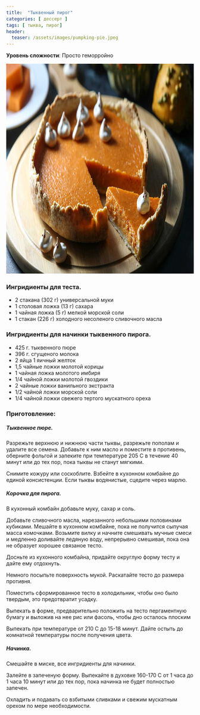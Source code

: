 ```yaml
---
title:  "Тыквенный пирог"
categories: [ дессерт ]
tags: [ тыква, пирог]
header:
  teaser: /assets/images/pumpking-pie.jpeg
---
```


**Уровень сложности**: Просто геморройно

<img class="header_post_image" src="/assets/images/pumpking-pie.jpeg" width="1000" height="563" alt="Тыквенный_пирог">

### Ингридиенты для теста.  

+ 2 стакана (302 г) универсальной муки
+ 1 столовая ложка (13 г) сахара
+ 1 чайная ложка (5 г) мелкой морской соли
+ 1 стакан (226 г) холодного несоленого сливочного масла

### Ингридиенты для начинки тыквенного пирога.  

+ 425 г. тыквенного пюре
+ 396 г. сгущеного молока
+ 2 яйца 1 яичный желток
+ 1,5 чайные ложки молотой корицы
+ 1 чайная ложка молотого имбиря
+ 1/4 чайной ложки молотой гвоздики
+ 2 чайные ложки ванильного экстракта
+ 1/2 чайной ложки морской соли
+ 1/4 чайной ложки свежего тертого мускатного ореха

### Приготовление:  

##### Тыквенное пюре.  

Разрежьте верхнюю и нижнюю части тыквы, разрежьте пополам и удалите все семена. Добавьте к ним масло и поместите в противень, оберните фольгой и запеките при температуре 205 C в течение 40 минут или до тех пор, пока тыквы не станут мягкими.  

Снимите кожуру или соскоблите. Взбейте в кухонном комбайне до единой консистенции. Если тыквы водянистые, сцедите через марлю.  

##### Корочка для пирога.  

В кухонный комбайн добавьте муку, сахар и соль.  

Добавьте сливочного масла, нарезанного небольшими половинами кубиками. Мешайте в кухонном комбайне, пока не получится сыпучая масса комочками. Возьмите вилку и начните смешивать мучные смеси и медленно доливайте ледяную воду, непрерывно смешивая, пока она не образует хорошее связаное тесто.  

Досньте из кухонного комбайна, придайте округлую форму тесту и дайте ему отдохнуть.  

Немного посыпьте поверхность мукой. Раскатайте тесто до размера противня.  

Поместить сформированное тесто в холодильник, чтобы оно было твердым, это предотвратит усадку.  

Выпекать в форме, предварительно положить на тесто пергаментную бумагу и выложив на нее рис или фасоль, чтобы дно осталось плоским

Выпекать при температуре от 210 С до 15-18 минут. Дайте остыть до комнатной температуры после получения цвета.  

##### Начинка.  

Смешайте в миске, все ингридиенты для начинки.

Залейте в запеченую форму. Выпекайте в духовке 160-170 С от 1 часа до 1 часа 10 минут или до тех пор, пока начинка не будет полностью запечен.  

Охладить и подавать со взбитыми сливками и свежим мускатным орехом по мере необходимости.